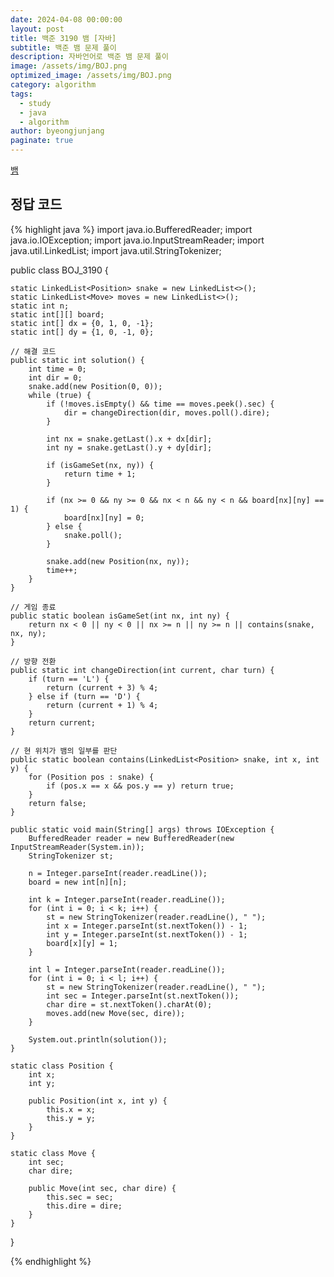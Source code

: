 ```yaml
---
date: 2024-04-08 00:00:00
layout: post
title: 백준 3190 뱀 [자바]
subtitle: 백준 뱀 문제 풀이
description: 자바언어로 백준 뱀 문제 풀이
image: /assets/img/BOJ.png
optimized_image: /assets/img/BOJ.png
category: algorithm
tags:
  - study
  - java
  - algorithm
author: byeongjunjang
paginate: true
---
```


<a href="https://www.acmicpc.net/problem/3190">뱀</a>

## 정답 코드

{% highlight java %}
import java.io.BufferedReader;
import java.io.IOException;
import java.io.InputStreamReader;
import java.util.LinkedList;
import java.util.StringTokenizer;

public class BOJ_3190 {

    static LinkedList<Position> snake = new LinkedList<>();
    static LinkedList<Move> moves = new LinkedList<>();
    static int n;
    static int[][] board;
    static int[] dx = {0, 1, 0, -1};
    static int[] dy = {1, 0, -1, 0};

    // 해결 코드
    public static int solution() {
        int time = 0;
        int dir = 0;
        snake.add(new Position(0, 0));
        while (true) {
            if (!moves.isEmpty() && time == moves.peek().sec) {
                dir = changeDirection(dir, moves.poll().dire);
            }

            int nx = snake.getLast().x + dx[dir];
            int ny = snake.getLast().y + dy[dir];

            if (isGameSet(nx, ny)) {
                return time + 1;
            }

            if (nx >= 0 && ny >= 0 && nx < n && ny < n && board[nx][ny] == 1) {
                board[nx][ny] = 0;
            } else {
                snake.poll();
            }

            snake.add(new Position(nx, ny));
            time++;
        }
    }

    // 게임 종료
    public static boolean isGameSet(int nx, int ny) {
        return nx < 0 || ny < 0 || nx >= n || ny >= n || contains(snake, nx, ny);
    }

    // 방향 전환
    public static int changeDirection(int current, char turn) {
        if (turn == 'L') {
            return (current + 3) % 4;
        } else if (turn == 'D') {
            return (current + 1) % 4;
        }
        return current;
    }

    // 현 위치가 뱀의 일부를 판단
    public static boolean contains(LinkedList<Position> snake, int x, int y) {
        for (Position pos : snake) {
            if (pos.x == x && pos.y == y) return true;
        }
        return false;
    }

    public static void main(String[] args) throws IOException {
        BufferedReader reader = new BufferedReader(new InputStreamReader(System.in));
        StringTokenizer st;

        n = Integer.parseInt(reader.readLine());
        board = new int[n][n];

        int k = Integer.parseInt(reader.readLine());
        for (int i = 0; i < k; i++) {
            st = new StringTokenizer(reader.readLine(), " ");
            int x = Integer.parseInt(st.nextToken()) - 1;
            int y = Integer.parseInt(st.nextToken()) - 1;
            board[x][y] = 1;
        }

        int l = Integer.parseInt(reader.readLine());
        for (int i = 0; i < l; i++) {
            st = new StringTokenizer(reader.readLine(), " ");
            int sec = Integer.parseInt(st.nextToken());
            char dire = st.nextToken().charAt(0);
            moves.add(new Move(sec, dire));
        }

        System.out.println(solution());
    }

    static class Position {
        int x;
        int y;

        public Position(int x, int y) {
            this.x = x;
            this.y = y;
        }
    }

    static class Move {
        int sec;
        char dire;

        public Move(int sec, char dire) {
            this.sec = sec;
            this.dire = dire;
        }
    }
}

{% endhighlight %}
